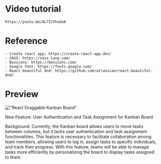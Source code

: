 # Video tutorial

    https://youtu.be/AL7IJVhuGeA

# Reference

    - Create react app: https://create-react-app.dev/
    - SASS: https://sass-lang.com/
    - Boxicons: https://boxicons.com/
    - Google font: https://fonts.google.com/
    - React beautiful dnd: https://github.com/atlassian/react-beautiful-dnd/

# Preview

!["React Draggable Kanban Board"](https://user-images.githubusercontent.com/67447840/155845190-bd85601d-d2a0-4419-82bf-b8361f33075a.gif "React Draggable Kanban Board")



New Feature: User Authentication and Task Assignment for Kanban Board

Background:
Currently, the Kanban board allows users to move tasks between columns, but it lacks user authentication and task assignment functionalities. This feature is necessary to facilitate collaboration among team members, allowing users to log in, assign tasks to specific individuals, and track their progress. With this feature, teams will be able to manage tasks more efficiently by personalizing the board to display tasks assigned to them.
